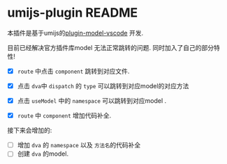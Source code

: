 # umijs-plugin README

本插件是基于umijs的[plugin-model-vscode](https://github.com/umijs/plugin-model-vscode) 开发.

目前已经解决官方插件库model 无法正常跳转的问题. 同时加入了自己的部分特性!

- [x] `route` 中点击 `component` 跳转到对应文件.
- [x] 点击 `dva`中 `dispatch` 的 `type` 可以跳转到对应model的对应方法
- [x] 点击 `useModel` 中的 `namespace` 可以跳转到对应model .
- [x] `route` 中 `component` 增加代码补全.


接下来会增加的:
- [ ] 增加 `dva` 的 `namespace` 以及 `方法名`的代码补全
- [ ] 创建 `dva` 的model.
